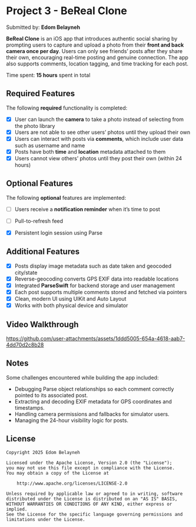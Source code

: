 # Project 3 - **BeReal Clone**

Submitted by: **Edom Belayneh**

**BeReal Clone** is an iOS app that introduces authentic social sharing by prompting users to capture and upload a photo from their **front and back camera once per day**. Users can only see friends’ posts after they share their own, encouraging real-time posting and genuine connection. The app also supports comments, location tagging, and time tracking for each post.

Time spent: **15 hours** spent in total

## Required Features

The following **required** functionality is completed:

- [x] User can launch the **camera** to take a photo instead of selecting from the photo library
- [x] Users are not able to see other users’ photos until they upload their own
- [x] Users can interact with posts via **comments**, which include user data such as username and name
- [x] Posts have both **time** and **location** metadata attached to them
- [x] Users cannot view others’ photos until they post their own (within 24 hours)

## Optional Features

The following **optional** features are implemented:

* [ ] Users receive a **notification reminder** when it’s time to post
* [ ] Pull-to-refresh feed
* [x] Persistent login session using Parse


## Additional Features

* [x] Posts display image metadata such as date taken and geocoded city/state
* [x] Reverse-geocoding converts GPS EXIF data into readable locations
* [x] Integrated **ParseSwift** for backend storage and user management
* [x] Each post supports multiple comments stored and fetched via pointers
* [x] Clean, modern UI using UIKit and Auto Layout
* [x] Works with both physical device and simulator

## Video Walkthrough

https://github.com/user-attachments/assets/1ddd5005-654a-4618-aab7-4dd70d2c8b28


## Notes

Some challenges encountered while building the app included:

* Debugging Parse object relationships so each comment correctly pointed to its associated post.
* Extracting and decoding EXIF metadata for GPS coordinates and timestamps.
* Handling camera permissions and fallbacks for simulator users.
* Managing the 24-hour visibility logic for posts.


## License

```
Copyright 2025 Edom Belayneh

Licensed under the Apache License, Version 2.0 (the "License");
you may not use this file except in compliance with the License.
You may obtain a copy of the License at

    http://www.apache.org/licenses/LICENSE-2.0

Unless required by applicable law or agreed to in writing, software
distributed under the License is distributed on an "AS IS" BASIS,
WITHOUT WARRANTIES OR CONDITIONS OF ANY KIND, either express or implied.
See the License for the specific language governing permissions and
limitations under the License.
```
